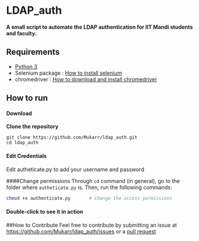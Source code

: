 # LDAP_auth
**A small script to automate the LDAP authentication for IIT Mandi students and faculty.**

## Requirements
- [Python 3](https://www.python.org/downloads/) 
- Selenium package : [How to install selenium](http://selenium-python.readthedocs.io/installation.html#downloading-python-bindings-for-selenium)
- chromedriver : [How to download and install chromedriver](https://sites.google.com/a/chromium.org/chromedriver/getting-started)

## How to run
#### Download

 **Clone the repository**
```
git clone https://github.com/Mukarr/ldap_auth.git
cd ldap_auth
```

#### Edit Credentials
Edit autheticate.py to add your username and password

####Change permissions
Through `cd` command (in general), go to the folder where `autheticate.py` is. Then, run the following commands:

```bash
chmod +x authenticate.py       # Change the access permissions
```

#### Double-click to see it in action

##How to Contribute
Feel free to contribute by submitting an issue at https://github.com/Mukarr/ldap_auth/issues or a [pull request](https://help.github.com/articles/about-pull-requests/) 
